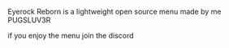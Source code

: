 

Eyerock Reborn is a lightweight open source menu made by me PUGSLUV3R

if you enjoy the menu join the discord
